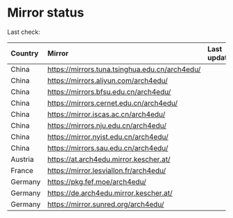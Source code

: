 <script src="./time.js"></script>
# Mirror status
Last check: <script type="text/javascript">localize(1706707124.8850365);</script>

|Country|Mirror|Last update|
|:------|:-----|:----------|
|China|https://mirrors.tuna.tsinghua.edu.cn/arch4edu/|<script type="text/javascript">localize(1706682858);</script>|
|China|https://mirrors.aliyun.com/arch4edu/|<script type="text/javascript">localize(1706682858);</script>|
|China|https://mirrors.bfsu.edu.cn/arch4edu/|<script type="text/javascript">localize(1706682858);</script>|
|China|https://mirrors.cernet.edu.cn/arch4edu/|<script type="text/javascript">localize(1706682858);</script>|
|China|https://mirror.iscas.ac.cn/arch4edu/|<script type="text/javascript">localize(1706682858);</script>|
|China|https://mirrors.nju.edu.cn/arch4edu/|<script type="text/javascript">localize(1706639569);</script>|
|China|https://mirror.nyist.edu.cn/arch4edu/|<script type="text/javascript">localize(1706682858);</script>|
|China|https://mirrors.sau.edu.cn/arch4edu/|<script type="text/javascript">localize(1706682858);</script>|
|Austria|https://at.arch4edu.mirror.kescher.at/|<script type="text/javascript">localize(1706682858);</script>|
|France|https://mirror.lesviallon.fr/arch4edu/|<script type="text/javascript">localize(1706682858);</script>|
|Germany|https://pkg.fef.moe/arch4edu/|<script type="text/javascript">localize(1706682858);</script>|
|Germany|https://de.arch4edu.mirror.kescher.at/|<script type="text/javascript">localize(1706682858);</script>|
|Germany|https://mirror.sunred.org/arch4edu/|<script type="text/javascript">localize(1706682858);</script>|

<script src="./tablefilter/tablefilter.js"></script>
<script src="./table.js"></script>